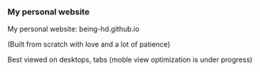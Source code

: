 ### My personal website

My personal website: being-hd.github.io

(Built from scratch with love and a lot of patience)

Best viewed on desktops, tabs (moble view optimization is under progress)
